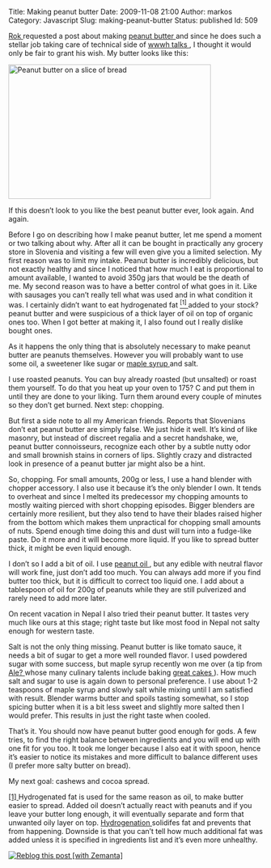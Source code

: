 Title: Making peanut butter
Date: 2009-11-08 21:00
Author: markos
Category: Javascript
Slug: making-peanut-butter
Status: published
Id: 509

<html>
 <body>
  <div>
   <p>
    <a href="http://sadrooftops.wordpress.com/" title="Rok's blog">
     Rok
    </a>
    requested a post about making
    <a class="zem_slink" href="http://en.wikipedia.org/wiki/Peanut_butter" rel="wikipedia" title="Peanut butter">
     peanut butter
    </a>
    and since he does such a stellar job taking care of technical side of
    <a href="http://web.zen.si/" title="wwwh homepage">
     wwwh talks
    </a>
    , I thought it would only be fair to grant his wish. My butter looks like this:
   </p>
   <p>
    <img alt="Peanut butter on a slice of bread" class="image" height="266" src="http://static.marela.si/users0/markos/3/oJO6QdbUC6XJcZNqv-CJzcg1JlI.jpg" width="400"/>
   </p>
   <p>
    If this doesn’t look to you like the best peanut butter ever, look again. And again.
   </p>
   <p>
    Before I go on describing how I make peanut butter, let me spend a moment or two talking about why. After all it can be bought in practically any grocery store in Slovenia and visiting a few will even give you a limited selection. My first reason was to limit my intake. Peanut butter is incredibly delicious, but not exactly healthy and since I noticed that how much I eat is proportional to amount available, I wanted to avoid 350g jars that would be the death of me. My second reason was to have a better control of what goes in it. Like with sausages you can’t really tell what was used and in what condition it was. I certainly didn’t want to eat hydrogenated fat
    <a class="reference" href="#pbutter-1" id="pbutter-1-back" title="Link to first footnote">
     <sup>
      [1]
     </sup>
    </a>
    added to your stock? peanut butter and were suspicious of a thick layer of oil on top of organic ones too. When I got better at making it, I also found out I really dislike bought ones.
   </p>
   <p>
    As it happens the only thing that is absolutely necessary to make peanut butter are peanuts themselves. However you will probably want to use some oil, a sweetener like sugar or
    <a class="zem_slink" href="http://en.wikipedia.org/wiki/Maple_syrup" rel="wikipedia" title="Maple syrup">
     maple syrup
    </a>
    and salt.
   </p>
   <p>
    I use roasted peanuts. You can buy already roasted (but unsalted) or roast them yourself. To do that you heat up your oven to 175? C and put them in until they are done to your liking. Turn them around every couple of minutes so they don’t get burned. Next step: chopping.
   </p>
   <p>
    But first a side note to all my American friends. Reports that Slovenians don’t eat peanut butter are simply false. We just hide it well. It’s kind of like masonry, but instead of discreet regalia and a secret handshake, we, peanut butter connoisseurs, recognize each other by a subtle nutty odor and small brownish stains in corners of lips. Slightly crazy and distracted look in presence of a peanut butter jar might also be a hint.
   </p>
   <p>
    So, chopping. For small amounts, 200g or less, I use a hand blender with chopper accessory. I also use it because it’s the only blender I own. It tends to overheat and since I melted its predecessor my chopping amounts to mostly waiting pierced with short chopping episodes. Bigger blenders are certainly more resilient, but they also tend to have their blades raised higher from the bottom which makes them unpractical for chopping small amounts of nuts. Spend enough time doing this and dust will turn into a fudge-like paste. Do it more and it will become more liquid. If you like to spread butter thick, it might be even liquid enough.
   </p>
   <p>
    I don’t so I add a bit of oil. I use
    <a class="zem_slink" href="http://en.wikipedia.org/wiki/Peanut_oil" rel="wikipedia" title="Peanut oil">
     peanut oil
    </a>
    , but any edible with neutral flavor will work fine, just don’t add too much. You can always add more if you find butter too thick, but it is difficult to correct too liquid one. I add about a tablespoon of oil for 200g of peanuts while they are still pulverized and rarely need to add more later.
   </p>
   <p>
    On recent vacation in Nepal I also tried their peanut butter. It tastes very much like ours at this stage; right taste but like most food in Nepal not salty enough for western taste.
   </p>
   <p>
    Salt is not the only thing missing. Peanut butter is like tomato sauce, it needs a bit of sugar to get a more well rounded flavor. I used powdered sugar with some success, but maple syrup recently won me over (a tip from
    <a href="http://twitter.com/alesspetic" title="Ale? ?peti? on twitter">
     Ale?
    </a>
    whose many culinary talents include baking
    <a href="http://tweetphoto.com/cxyahdo1" title="Pumpkin cake">
     great cakes
    </a>
    ). How much salt and sugar to use is again down to personal preference. I use about 1-2 teaspoons of maple syrup and slowly salt while mixing until I am satisfied with result. Blender warms butter and spoils tasting somewhat, so I stop spicing butter when it is a bit less sweet and slightly more salted then I would prefer. This results in just the right taste when cooled.
   </p>
   <p>
    That’s it. You should now have peanut butter good enough for gods. A few tries, to find the right balance between ingredients and you will end up with one fit for you too. It took me longer because I also eat it with spoon, hence it’s easier to notice its mistakes and more difficult to balance different uses (I prefer more salty butter on bread).
   </p>
   <p>
    My next goal: cashews and cocoa spread.
   </p>
   <p>
    <a href="#pbutter-1-back" id="pbutter-1" title="Jump back to reference">
     [1]
    </a>
    Hydrogenated fat is used for the same reason as oil, to make butter easier to spread. Added oil doesn’t actually react with peanuts and if you leave your butter long enough, it will eventually separate and form that unwanted oily layer on top.
    <a class="zem_slink" href="http://en.wikipedia.org/wiki/Hydrogenation" rel="wikipedia" title="Hydrogenation">
     Hydrogenation
    </a>
    solidifes fat and prevents that from happening. Downside is that you can’t tell how much additional fat was added unless it is specified in ingredients list and it’s even more unhealthy.
   </p>
   <div class="zemanta-pixie">
    <a class="zemanta-pixie-a" href="http://reblog.zemanta.com/zemified/56473c29-9ebd-4f4f-809b-b65d0684bc36/" title="Reblog this post [with Zemanta]">
     <img alt="Reblog this post [with Zemanta]" class="zemanta-pixie-img" src="http://img.zemanta.com/reblog_e.png?x-id=56473c29-9ebd-4f4f-809b-b65d0684bc36"/>
    </a>
    <span class="zem-script paragraph-reblog">
     <script src="http://static.zemanta.com/readside/loader.js" type="text/javascript">
     </script>
    </span>
   </div>
  </div>
 </body>
</html>